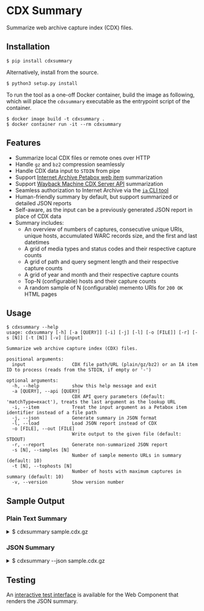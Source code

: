 # CDX Summary

Summarize web archive capture index (CDX) files.

## Installation

```
$ pip install cdxsummary
```

Alternatively, install from the source.

```
$ python3 setup.py install
```

To run the tool as a one-off Docker container, build the image as following, which will place the `cdxsummary` executable as the entrypoint script of the container.

```
$ docker image build -t cdxsummary .
$ docker container run -it --rm cdxsummary
```

## Features

* Summarize local CDX files or remote ones over HTTP
* Handle `gz` and `bz2` compression seamlessly
* Handle CDX data input to `STDIN` from pipe
* Support [Internet Archive Petabox web item](https://archive.org/services/docs/api/items.html) summarization
* Support [Wayback Machine CDX Server API](https://github.com/internetarchive/wayback/tree/master/wayback-cdx-server) summarization
* Seamless authorization to Internet Archive via the [`ia` CLI tool](https://archive.org/services/docs/api/internetarchive/quickstart.html#configuring)
* Human-friendly summary by default, but support summarized or detailed JSON reports
* Self-aware, as the input can be a previously generated JSON report in place of CDX data
* Summary includes:
  * An overview of numbers of captures, consecutive unique URIs, unique hosts, accumulated WARC records size, and the first and last datetimes
  * A grid of media types and status codes and their respective capture counts
  * A grid of path and query segment length and their respective capture counts
  * A grid of year and month and their respective capture counts
  * Top-N (configurable) hosts and their capture counts
  * A random sample of N (configurable) memento URIs for `200 OK` HTML pages

## Usage

```
$ cdxsummary --help
usage: cdxsummary [-h] [-a [QUERY]] [-i] [-j] [-l] [-o [FILE]] [-r] [-s [N]] [-t [N]] [-v] [input]

Summarize web archive capture index (CDX) files.

positional arguments:
  input                 CDX file path/URL (plain/gz/bz2) or an IA item ID to process (reads from the STDIN, if empty or '-')

optional arguments:
  -h, --help            show this help message and exit
  -a [QUERY], --api [QUERY]
                        CDX API query parameters (default: 'matchType=exact'), treats the last argument as the lookup URL
  -i, --item            Treat the input argument as a Petabox item identifier instead of a file path
  -j, --json            Generate summary in JSON format
  -l, --load            Load JSON report instead of CDX
  -o [FILE], --out [FILE]
                        Write output to the given file (default: STDOUT)
  -r, --report          Generate non-summarized JSON report
  -s [N], --samples [N]
                        Number of sample memento URLs in summary (default: 10)
  -t [N], --tophosts [N]
                        Number of hosts with maximum captures in summary (default: 10)
  -v, --version         Show version number
```

## Sample Output

### Plain Text Summary

<details>
  <summary>$ cdxsummary sample.cdx.gz</summary>

```
             CDX Overview             
 ──────────────────────────────────── 
 Total Captures in CDX         74,460 
 Consecutive Unique URLs       71,599 
 Consecutive Unique Hosts      12,133 
 Total WARC Records Size      10.2 GB 
 First Memento Date       Mar 18 2021 
 Last Memento Date        Mar 18 2021 
 ──────────────────────────────────── 

     MIME Type and Status Code Distribution      
 ─────────────────────────────────────────────── 
 MIME          2XX    3XX   4XX 5XX Other  TOTAL 
 ─────────────────────────────────────────────── 
 HTML       25,853  8,419 6,138 177     1 40,588 
 Image       9,337      8    39   0     0  9,384 
 CSS         4,027      0     0   0     0  4,027 
 JavaScript  4,219      0     0   0     0  4,219 
 JSON          192      1    24   1     0    218 
 XML           463      9    80  13     0    565 
 Text        5,729    185   128   5     0  6,047 
 PDF         3,282     12     1   0     0  3,295 
 Font           83      0     0   0     0     83 
 Audio           7      0     0   0     0      7 
 Video          36      0     0   0     0     36 
 Other       1,250  4,443   270  28     0  5,991 
 ─────────────────────────────────────────────── 
 TOTAL      54,478 13,077 6,680 224     1 74,460 
 ─────────────────────────────────────────────── 

            Path and Query Segments            
 ───────────────────────────────────────────── 
 Path      Q0    Q1    Q2  Q3  Q4 Other  TOTAL 
 ───────────────────────────────────────────── 
 P0     3,625   296    52  38  19    13  4,043 
 P1    22,874 1,309   625 151  48   110 25,117 
 P2    12,790 1,357   624 173 190    84 15,218 
 P3     9,558   809   231 110  61   113 10,882 
 P4     5,770   694   150  30  16   126  6,786 
 Other  8,515 3,375   252  36  94   142 12,414 
 ───────────────────────────────────────────── 
 TOTAL 63,132 7,840 1,934 538 428   588 74,460 
 ───────────────────────────────────────────── 

             Year and Month Distribution             
 ─────────────────────────────────────────────────── 
 Year 01 02     03 04 05 06 07 08 09 10 11 12  TOTAL 
 ─────────────────────────────────────────────────── 
 2021  0  0 74,460  0  0  0  0  0  0  0  0  0 74,460 
 ─────────────────────────────────────────────────── 

   Top 10 Out of 12,133 Hosts    
 ─────────────────────────────── 
 Host                   Captures 
 ─────────────────────────────── 
 cdc.gov                     550 
 facebook.com                508 
 sec.gov                     476 
 youtube.com                 382 
 fws.gov                     374 
 twitter.com                 370 
 census.gov                  317 
 online.star.bnl.gov         298 
 biomarkers.nlm.nih.gov      289 
 cancer.gov                  248 
 ─────────────────────────────── 
 OTHERS (12,123 Hosts)    70,648 
 ─────────────────────────────── 

       Random Sample of 10 OK HTML Mementos       
 ────────────────────────────────────────────────
 * https://web.archive.org/web/20210318000647/https://www.anl.gov/argonne-impacts
 * https://web.archive.org/web/20210318000929/http://www.usarmyjrotc.com/instructor/automation/jcims.php
 * https://web.archive.org/web/20210318000243/https://loc.gov/help/
 * https://web.archive.org/web/20210318000148/http://gp2.pawg.cap.gov/group-2-squadrons/reading-composite-sqdn-811
 * https://web.archive.org/web/20210318001600/https://era.nih.gov/help-tutorials/iedison
 * https://web.archive.org/web/20210318000451/https://www.ftc.gov/policy/hearings-competition-consumer-protection
 * https://web.archive.org/web/20210318000124/https://asap.gov/
 * https://web.archive.org/web/20210318001530/https://espfl.epa.gov/secondary/dataMap
 * https://web.archive.org/web/20210318000510/https://roundme.com/embed/ro6VYzBNE5vePdZ3xyph
 * https://web.archive.org/web/20210318000510/https://prevention.cancer.gov/news-and-events/videos-and-webinars
```
</details>

### JSON Summary

<details>
  <summary>$ cdxsummary --json sample.cdx.gz</summary>

```
$ cdxsummary --json sample.cdx.gz
{
  "captures": 74460,
  "urls": 71599,
  "hosts": 12133,
  "bytes": 10237687828,
  "first": "20210318000104",
  "last": "20210318003748",
  "tophosts": {
    "cdc.gov": 550,
    "facebook.com": 508,
    "sec.gov": 476,
    "youtube.com": 382,
    "fws.gov": 374,
    "twitter.com": 370,
    "census.gov": 317,
    "online.star.bnl.gov": 298,
    "biomarkers.nlm.nih.gov": 289,
    "cancer.gov": 248
  },
  "mimestatus": {
    "HTML": {
      "2XX": 25853,
      "3XX": 8419,
      "4XX": 6138,
      "5XX": 177,
      "Other": 1
    },
    "Image": {
      "2XX": 9337,
      "3XX": 8,
      "4XX": 39,
      "5XX": 0,
      "Other": 0
    },
    "CSS": {
      "2XX": 4027,
      "3XX": 0,
      "4XX": 0,
      "5XX": 0,
      "Other": 0
    },
    "JavaScript": {
      "2XX": 4219,
      "3XX": 0,
      "4XX": 0,
      "5XX": 0,
      "Other": 0
    },
    "JSON": {
      "2XX": 192,
      "3XX": 1,
      "4XX": 24,
      "5XX": 1,
      "Other": 0
    },
    "XML": {
      "2XX": 463,
      "3XX": 9,
      "4XX": 80,
      "5XX": 13,
      "Other": 0
    },
    "Text": {
      "2XX": 5729,
      "3XX": 185,
      "4XX": 128,
      "5XX": 5,
      "Other": 0
    },
    "PDF": {
      "2XX": 3282,
      "3XX": 12,
      "4XX": 1,
      "5XX": 0,
      "Other": 0
    },
    "Font": {
      "2XX": 83,
      "3XX": 0,
      "4XX": 0,
      "5XX": 0,
      "Other": 0
    },
    "Audio": {
      "2XX": 7,
      "3XX": 0,
      "4XX": 0,
      "5XX": 0,
      "Other": 0
    },
    "Video": {
      "2XX": 36,
      "3XX": 0,
      "4XX": 0,
      "5XX": 0,
      "Other": 0
    },
    "Revisit": {
      "2XX": 0,
      "3XX": 0,
      "4XX": 0,
      "5XX": 0,
      "Other": 0
    },
    "Other": {
      "2XX": 1250,
      "3XX": 4443,
      "4XX": 270,
      "5XX": 28,
      "Other": 0
    }
  },
  "pathquery": {
    "P0": {
      "Q0": 3625,
      "Q1": 296,
      "Q2": 52,
      "Q3": 38,
      "Q4": 19,
      "Other": 13
    },
    "P1": {
      "Q0": 22874,
      "Q1": 1309,
      "Q2": 625,
      "Q3": 151,
      "Q4": 48,
      "Other": 110
    },
    "P2": {
      "Q0": 12790,
      "Q1": 1357,
      "Q2": 624,
      "Q3": 173,
      "Q4": 190,
      "Other": 84
    },
    "P3": {
      "Q0": 9558,
      "Q1": 809,
      "Q2": 231,
      "Q3": 110,
      "Q4": 61,
      "Other": 113
    },
    "P4": {
      "Q0": 5770,
      "Q1": 694,
      "Q2": 150,
      "Q3": 30,
      "Q4": 16,
      "Other": 126
    },
    "Other": {
      "Q0": 8515,
      "Q1": 3375,
      "Q2": 252,
      "Q3": 36,
      "Q4": 94,
      "Other": 142
    }
  },
  "yearmonth": {
    "2021": {
      "01": 0,
      "02": 0,
      "03": 74460,
      "04": 0,
      "05": 0,
      "06": 0,
      "07": 0,
      "08": 0,
      "09": 0,
      "10": 0,
      "11": 0,
      "12": 0
    }
  },
  "samples": [
    [
      "20210318000647",
      "https://www.anl.gov/argonne-impacts"
    ],
    [
      "20210318000929",
      "http://www.usarmyjrotc.com/instructor/automation/jcims.php"
    ],
    [
      "20210318000243",
      "https://loc.gov/help/"
    ],
    [
      "20210318000148",
      "http://gp2.pawg.cap.gov/group-2-squadrons/reading-composite-sqdn-811"
    ],
    [
      "20210318001600",
      "https://era.nih.gov/help-tutorials/iedison"
    ],
    [
      "20210318000451",
      "https://www.ftc.gov/policy/hearings-competition-consumer-protection"
    ],
    [
      "20210318000124",
      "https://asap.gov/"
    ],
    [
      "20210318001530",
      "https://espfl.epa.gov/secondary/dataMap"
    ],
    [
      "20210318000510",
      "https://roundme.com/embed/ro6VYzBNE5vePdZ3xyph"
    ],
    [
      "20210318000510",
      "https://prevention.cancer.gov/news-and-events/videos-and-webinars"
    ]
  ]
}
```
</details>

## Testing

An [interactive test interface](https://internetarchive.github.io/cdx-summary/webcomponent/) is available for the Web Component that renders the JSON summary.
